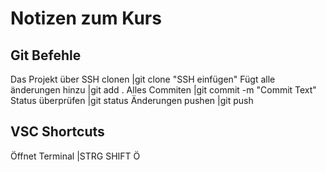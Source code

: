 # Notizen zum Kurs

## Git Befehle
Das Projekt über SSH clonen   |git clone "SSH einfügen"
Fügt alle änderungen hinzu    |git add . 
Alles Commiten                |git commit -m "Commit Text"
Status überprüfen             |git status
Änderungen pushen             |git push


## VSC Shortcuts
Öffnet Terminal               |STRG SHIFT Ö

